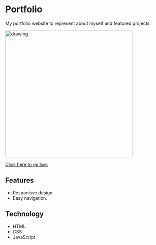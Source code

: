 # Portfolio

My portfolio website to represent about myself and featured projects.

<img src="https://raw.githubusercontent.com/jayy007/Portfolio/main/My-Portfolio/Images/portfolio-image.webp" alt="drawing" style="width:400px;"/>

[Click here to go live.]()

## Features
* Responisve design.
* Easy navigation.


## Technology
* HTML
* CSS
* JavaScript

